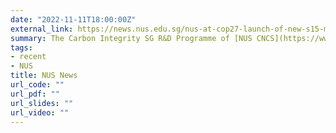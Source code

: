 ```yaml
---
date: "2022-11-11T18:00:00Z"
external_link: https://news.nus.edu.sg/nus-at-cop27-launch-of-new-s15-million-research-programme-to-improve-the-credibility-of-nature-based-carbon-projects-in-southeast-asia/
summary: The Carbon Integrity SG R&D Programme of [NUS CNCS](https://www.nus.edu.sg/cncs/) featured in NUS News!
tags:
- recent
- NUS
title: NUS News
url_code: ""
url_pdf: ""
url_slides: ""
url_video: ""
---
```

